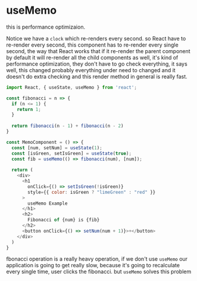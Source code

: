 # useMemo

this is performance optimizaion.

Notice we have a `clock` which re-renders every second. so React have to re-render every second, this component has to re-render every single second, the way that React works that if it re-render the parent component by default it will re-render all the child components as well, it's kind of performance optimization, they don't have to go check everything, it says well, this changed probably everything under need to changed and it doesn't do extra checking and this render method in general is really fast.

```js
import React, { useState, useMemo } from 'react';

const fibonacci = n => {
  if (n <= 1) {
    return 1;
  }
  
  return fibonacci(n - 1) + fibonacci(n - 2)
}

const MemoComponent = () => {
  const [num, setNum] = useState(1);
  const [isGreen, setIsGreen] = useState(true);
  const fib = useMemo(() => fibonacci(num), [num]);
  
  return (
    <div>
      <h1
        onClick={() => setIsGreen(!isGreen)}
        style={{ color: isGreen ? "limeGreen" : "red" }}
      >
        useMemo Example
      </h1>
      <h2>
        Fibonacci of {num} is {fib}
      </h2>
      <button onClick={() => setNum(num + 1)}>+</button>
    </div>
  )
}
```

fbonacci operation is a really heavy operation,
if we don't use `useMemo` our application is going to get really slow, because it's going to recalculate every single time, user clicks the fibonacci.
but `useMemo` solves this problem
